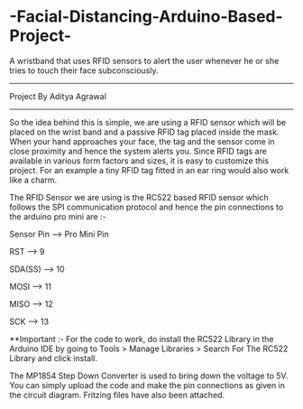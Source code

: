 # -Facial-Distancing-Arduino-Based-Project-
A wristband that uses RFID sensors to alert the user whenever he or she tries to touch their face subconsciously.

*************************************************************************************************
Project By Aditya Agrawal
*************************************************************************************************

So the idea behind this is simple, we are using a RFID sensor which will be placed on the wrist band and a passive RFID tag placed inside the mask.
When your hand approaches your face, the tag and the sensor come in close proximity and hence the system alerts you. Since RFID tags are available in various form factors and sizes, it is easy to customize this project. For an example a tiny RFID tag fitted in an ear ring would also work like a charm.

The RFID Sensor we are using is the RC522 based RFID sensor which follows the SPI communication protocol and hence the pin connections to the arduino pro mini are :-

Sensor Pin  --> Pro Mini Pin

RST     -->         9 

SDA(SS)    -->     10

MOSI      -->      11

MISO       -->     12

SCK       -->      13

**Important :- For the code to work, do install the RC522 Library in the Arduino IDE by going to Tools > Manage Libraries > Search For The RC522 Library and click install.

The MP1854 Step Down Converter is used to bring down the voltage to 5V.
You can simply upload the code and make the pin connections as given in the circuit diagram. Fritzing files have also been attached.
